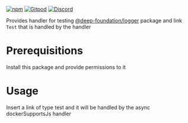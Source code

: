 [![npm](https://img.shields.io/npm/v/@deep-foundation/logger-test.svg)](https://www.npmjs.com/package/@deep-foundation/logger-test) 
[![Gitpod](https://img.shields.io/badge/Gitpod-ready--to--code-blue?logo=gitpod)](https://gitpod.io/#https://github.com/deep-foundation/logger-test) 
[![Discord](https://badgen.net/badge/icon/discord?icon=discord&label&color=purple)](https://discord.gg/deep-foundation)

Provides handler for testing [@deep-foundation/logger](https://www.npmjs.com/package/@deep-foundation/logger) package and link `Test` that is handled by the handler

# Prerequisitions
Install this package and provide permissions to it

# Usage
Insert a link of type test and it will be handled by the async dockerSupportsJs handler